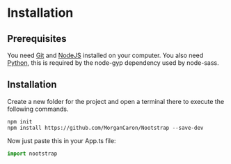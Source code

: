 # Installation

## Prerequisites

You need [Git](https://git-scm.com/downloads) and [NodeJS](https://nodejs.org/en/download/) installed on your computer.
You also need [Python](https://www.python.org/downloads/), this is required by the node-gyp dependency used by node-sass.

## Installation

Create a new folder for the project and open a terminal there to execute the following commands.

```console
npm init
npm install https://github.com/MorganCaron/Nootstrap --save-dev
```

Now just paste this in your App.ts file:
```ts
import nootstrap
```
